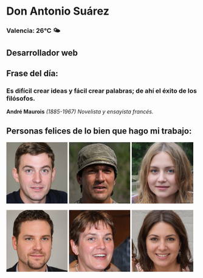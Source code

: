 # Don Antonio Suárez
### Valencia:  26°C 🌤️
## Desarrollador web
## Frase del día:
<!-- START QUOTE -->
### Es difícil crear ideas y fácil crear palabras; de ahí el éxito de los filósofos.
**André Maurois** *(1885-1967) Novelista y ensayista francés.*
<!-- END QUOTE -->






## Personas felices de lo bien que hago mi trabajo:

<p float="left">
  <img src="src/image_0.png" width="32%" />
  <img src="src/image_1.png" width="32%" /> 
  <img src="src/image_2.png" width="32%" />
</p>
<p float="left">
  <img src="src/image_3.png" width="32%" />
  <img src="src/image_4.png" width="32%" /> 
  <img src="src/image_5.png" width="32%" />
</p>